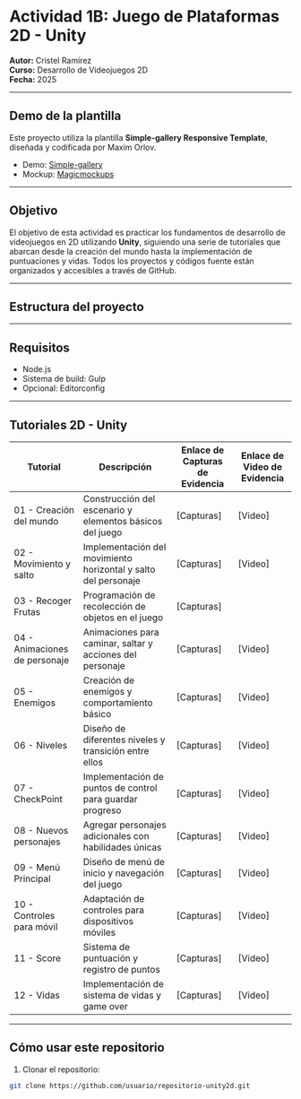 # Actividad 1B: Juego de Plataformas 2D - Unity

**Autor:** Cristel Ramírez  
**Curso:** Desarrollo de Videojuegos 2D  
**Fecha:** 2025  

---

## Demo de la plantilla
Este proyecto utiliza la plantilla **Simple-gallery Responsive Template**, diseñada y codificada por Maxim Orlov.  

- Demo: [Simple-gallery](http://website-templates.github.io/simple-gallery_responsive-template)  
- Mockup: [Magicmockups](http://magicmockups.com/)

---

## Objetivo
El objetivo de esta actividad es practicar los fundamentos de desarrollo de videojuegos en 2D utilizando **Unity**, siguiendo una serie de tutoriales que abarcan desde la creación del mundo hasta la implementación de puntuaciones y vidas. Todos los proyectos y códigos fuente están organizados y accesibles a través de GitHub.

---

## Estructura del proyecto



---

## Requisitos
- Node.js  
- Sistema de build: Gulp  
- Opcional: Editorconfig  

---

## Tutoriales 2D - Unity

| Tutorial | Descripción | Enlace de Capturas de Evidencia | Enlace de Video de Evidencia |
|----------|-------------|---------------------------------|------------------------------|
| 01 - Creación del mundo | Construcción del escenario y elementos básicos del juego | [Capturas] | [Video] |
| 02 - Movimiento y salto | Implementación del movimiento horizontal y salto del personaje | [Capturas] | [Video] |
| 03 - Recoger Frutas | Programación de recolección de objetos en el juego | [Capturas] |
| 04 - Animaciones de personaje | Animaciones para caminar, saltar y acciones del personaje | [Capturas] | [Video] |
| 05 - Enemigos | Creación de enemigos y comportamiento básico | [Capturas] | [Video] |
| 06 - Niveles | Diseño de diferentes niveles y transición entre ellos | [Capturas] | [Video] |
| 07 - CheckPoint | Implementación de puntos de control para guardar progreso | [Capturas] | [Video] |
| 08 - Nuevos personajes | Agregar personajes adicionales con habilidades únicas | [Capturas]| [Video] |
| 09 - Menú Principal | Diseño de menú de inicio y navegación del juego | [Capturas] | [Video] |
| 10 - Controles para móvil | Adaptación de controles para dispositivos móviles | [Capturas] | [Video] |
| 11 - Score | Sistema de puntuación y registro de puntos | [Capturas] | [Video] |
| 12 - Vidas | Implementación de sistema de vidas y game over | [Capturas] | [Video] |


---

## Cómo usar este repositorio

1. Clonar el repositorio:  
```bash
git clone https://github.com/usuario/repositorio-unity2d.git


